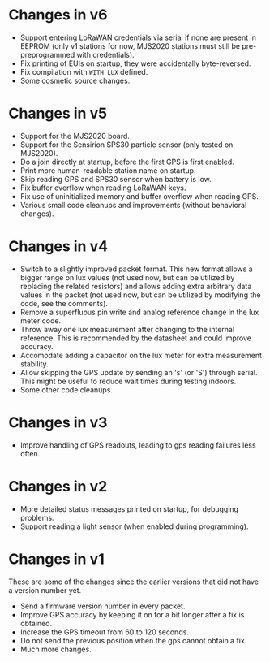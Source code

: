 Changes in v6
=============
 - Support entering LoRaWAN credentials via serial if none are present
   in EEPROM (only v1 stations for now, MJS2020 stations must still be
   pre-preprogrammed with credentials).
 - Fix printing of EUIs on startup, they were accidentally
   byte-reversed.
 - Fix compilation with `WITH_LUX` defined.
 - Some cosmetic source changes.

Changes in v5
=============
 - Support for the MJS2020 board.
 - Support for the Sensirion SPS30 particle sensor (only tested on
   MJS2020).
 - Do a join directly at startup, before the first GPS is first enabled.
 - Print more human-readable station name on startup.
 - Skip reading GPS and SPS30 sensor when battery is low.
 - Fix buffer overflow when reading LoRaWAN keys.
 - Fix use of uninitialized memory and buffer overflow when reading GPS.
 - Various small code cleanups and improvements (without behavioral
   changes).

Changes in v4
=============
 - Switch to a slightly improved packet format. This new format allows
   a bigger range on lux values (not used now, but can be utilized by
   replacing the related resistors) and allows adding extra arbitrary
   data values in the packet (not used now, but can be utilized by
   modifying the code, see the comments).
 - Remove a superfluous pin write and analog reference change in the lux
   meter code.
 - Throw away one lux measurement after changing to the internal
   reference. This is recommended by the datasheet and could improve
   accuracy.
 - Accomodate adding a capacitor on the lux meter for extra measurement
   stability.
 - Allow skipping the GPS update by sending an 's' (or 'S') through
   serial. This might be useful to reduce wait times during testing
   indoors.
 - Some other code cleanups.

Changes in v3
=============
 - Improve handling of GPS readouts, leading to gps reading failures
   less often.

Changes in v2
=============
 - More detailed status messages printed on startup, for debugging
   problems.
 - Support reading a light sensor (when enabled during programming).

Changes in v1
=============
These are some of the changes since the earlier versions that did not
have a version number yet.
 - Send a firmware version number in every packet.
 - Improve GPS accuracy by keeping it on for a bit longer after a fix is obtained.
 - Increase the GPS timeout from 60 to 120 seconds.
 - Do not send the previous position when the gps cannot obtain a fix.
 - Much more changes.
